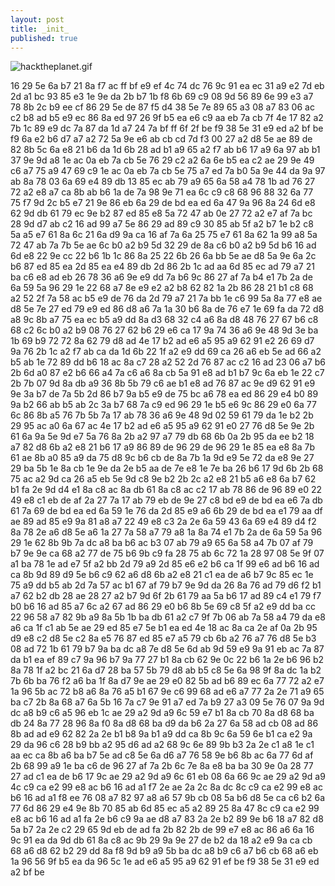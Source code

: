 ```yaml
---
layout: post
title: _init_
published: true
---
```



![hacktheplanet.gif]({{site.baseurl}}/_posts/hacktheplanet.gif)

16 29 5e 6a b7 21 8a f7 ac ff bf e9 ef 4c 74 dc 76 9c 91 ea ec 31 a9 e2 7d eb 2d a1 bc 93 85 e3 1e 9e da 2b b7 1b f8 6b 69 c9 08 9d 56 89 6e 99 e3 a7 78 8b 2c b9 ee cf 86 29 5e de 87 f5 d4 38 5e 7e 89 65 a3 08 a7 83 06 ac c2 b8 ad b5 e9 ec 86 8a ed 97 26 9f b5 ea e6 c9 aa eb 7a cb 7f 4e 17 82 a2 7b 1c 89 e9 dc 7a 87 da 1d a7 24 7a bf ff 6f 2f be f9 38 5e 31 e9 ed a2 bf be f9 6a e2 b6 d7 a7 a2 72 5a 9e e6 ab cb cd 7d f3 00 27 a2 d8 5e ae 89 de 82 8b 5c 6a e8 21 b6 da 1d 6b 28 ad b1 a9 65 a2 f7 ab b6 17 a9 6a 97 ab b1 37 9e 9d a8 1e ac 0a eb 7a cb 5e 76 29 c2 a2 6a 6e b5 ea c2 ae 29 9e 49 c6 a7 75 a9 47 69 c9 1e ac 0a eb 7a cb 5e 75 a7 ed 7a b0 5a 9e 44 da 9a 97 ab 8a 78 03 6a 69 e4 89 db 13 85 ec ab 79 a9 65 6a 58 a4 78 1b ad 76 27 72 a2 e8 a7 ca 8b ab b6 1a de 7a 98 9e 71 ea 6c c9 c8 68 96 88 32 6a 77 75 f7 9d 2c b5 e7 21 9e 86 eb 6a 29 de bd ea ed 6a 47 9a 96 8a 24 6d e8 62 9d db 61 79 ec 9e b2 87 ed 85 e8 5a 72 47 ab 0e 27 72 a2 e7 af 7a bc 28 9d d7 ab c2 16 ad 99 a7 5e 86 29 ad 89 c9 30 85 ab 5f a2 b7 1e b2 c8 5a a5 e7 61 8a 6c 21 6a d9 9a ca 16 af 7a 6a 25 75 e7 61 8a 62 1a 99 a8 5a 72 47 ab 7a 7b 5e ae 6c b0 a2 b9 5d 32 29 de 8a c6 b0 a2 b9 5d b6 16 ad 6d e8 22 9e cc 22 b6 1b 1c 86 8a 25 22 6b 26 6a bb 5e ae d8 5a 9e 6a 2c b6 87 ed 85 ea 2d 85 ea e4 89 db 2d 86 2b 1c ad aa 6d 85 ec ad 79 a7 21 ba c6 e8 ad eb 26 78 36 a6 9e e9 dd 7a b6 9c 86 27 af 7a b4 e1 7b 2a de 6a 59 5a 96 29 1e 22 68 a7 8e e9 e2 a2 b8 62 82 1a 2b 86 28 21 b1 c8 68 a2 52 2f 7a 58 ac b5 e9 de 76 da 2d 79 a7 21 7a bb 1e c6 99 5a 8a 77 e8 ae d8 5e 7e 27 ed 79 e9 ed 86 d8 a6 7a 1a 30 b6 8a de 76 e7 1e 69 fa da 72 d8 a8 9c 8b a7 75 ea ec b5 a9 dd 8a d3 68 32 c4 a6 8a d8 48 76 27 67 b6 c8 68 c2 6c b0 a2 b9 08 76 27 62 b6 29 e6 ca 17 9a 74 36 a6 9e 48 9d 3e ba 1b 69 b9 72 72 8a 62 79 d8 ad 4e 17 b2 ad e6 a5 95 a9 62 91 e2 26 69 d7 9a 76 2b 1c a2 f7 ab ca da 1d 6b 22 1f a2 e9 dd 69 ca 26 a6 eb 5e ad 66 a2 b5 ab 1e 72 89 dd b6 18 ac 8a c7 28 a2 52 2d 76 87 ac c2 16 ad 23 06 a7 b6 2b 6d a0 87 e2 b6 66 a4 7a c6 a6 8a cb 5a 91 e8 ad b1 b7 9c 6a eb 1e 22 c7 2b 7b 07 9d 8a db a9 36 8b 5b 79 c6 ae b1 e8 ad 76 87 ac 9e d9 62 91 e9 9e 3a b7 de 7a 5b 2d 86 b7 9a b5 e9 de 75 bc a6 78 ea ed 86 29 e4 b0 89 9a b2 66 ab b5 ab 2c 3a b7 68 7a c9 ed 96 29 1e b5 e6 9c 86 29 e0 6a 77 6c 86 8b a5 76 7b 5b 7a 17 ab 78 36 a6 9e 48 9d 02 59 61 79 da 1e b2 2b 29 95 ac a0 6a 67 ac 4e 17 b2 ad e6 a5 95 a9 62 91 e0 27 76 d8 5e 9e 2b 61 6a 9a 5e 9d e7 5a 76 8a 2b a2 97 a7 79 db 68 6b 0a 2b 95 da ee b2 18 a7 82 d8 6b a2 e8 21 b6 17 a9 86 89 de 96 29 de 96 29 1e 85 ea e8 8a 7b 61 ae 8b a0 85 a9 da 75 d8 9c b6 cb de 8a 7b 1a 9d e9 5e 72 da e8 9e 27 29 ba 5b 1e 8a cb 1e 9e da 2e b5 aa de 7e e8 1e 7e ba 26 b6 17 9d 6b 2b 68 75 ac a2 9d ca 26 a5 eb 5e 9d c8 9e b2 2b 2c a2 e8 21 b5 a6 e8 6a b7 62 b1 fa 2e 9d d4 e1 8a c8 ac 8a db 61 8a c8 ac c2 17 ab 78 86 de 96 89 e0 22 49 e8 c1 eb de af 2a 27 7a 17 ab 79 eb de 9e 27 c8 bd e9 de bd ea e6 7a db 61 7a 69 de bd ea ed 6a 59 1e 76 da 2d 85 e9 a6 6b 29 de bd ea e1 79 aa df ae 89 ad 85 e9 9a 81 a8 a7 22 49 e8 c3 2a 2e 6a 59 43 6a 69 e4 89 d4 f2 8a 78 2e a6 d8 5e a6 1a 27 7a 58 a7 79 a8 1a 8a 74 e1 7b 2a de 6a 59 5a 96 29 1e 62 8b 9b 7a dc a8 ba b6 ac b3 07 ab 79 a9 65 6a 58 a4 7b 07 af 79 b7 9e 9e ca 68 a2 77 de 75 b6 9b c9 fa 28 75 ab 6c 72 1a 28 97 08 5e 9f 07 a1 ba 78 1e ad e7 5f a2 bb 2d 79 a9 2d 85 e6 e2 b6 ca 1f 99 e6 ad b6 16 ad ca 8b 9d 89 d9 5e b6 c9 62 a6 d8 6b a2 e8 21 c1 ea de a6 b7 9c 85 ec 1e 75 a9 dd b5 ab 2d 7a 57 ac b1 67 af 79 b7 9e 9d da 26 8a 76 ad 79 d6 f2 b1 a7 62 b2 db 28 ae 28 27 a2 b7 9d 6f 2b 61 79 aa 5a b6 17 ad 89 c4 e1 79 f7 b0 b6 16 ad 85 a7 6c a2 67 ad 86 29 e0 b6 8b 5e 69 c8 5f a2 e9 dd ba cc 22 96 58 a7 82 9b a9 8a 5b 1b ba db 61 a2 c7 9f 7b 06 ab 7a 58 a4 79 da e8 a6 ca 1f c1 ab 5e ae 29 ed 85 e7 5e b1 ea ed 4e 18 ac 8a ca 2e af 0a 2b 95 d9 e8 c2 d8 5e c2 8a e5 76 87 ed 85 e7 a5 79 cb 6b a2 76 a7 76 d8 5e b3 08 ad 72 1b 61 79 b7 9a ba dc a8 7e d8 5e 6d ab 9d 59 e9 9a 91 eb ac 7a 87 da b1 ea ef 89 c7 9a 96 b7 9a 77 27 b1 8a cb 62 9e 0c 22 b6 1a 2e b6 96 b2 8a 78 1f a2 bc 21 6a d7 28 ba 57 5b 79 d8 ab b5 c8 5e 6a 98 9f 8a dc 1a b2 7b 6b ba 76 f2 a6 ba 1f 8a d7 9e ae 29 e0 82 5b ad b6 89 ec 6a 77 72 a2 e7 1a 96 5b ac 72 b8 a6 8a 76 a5 b1 67 9e c6 99 68 ad e6 a7 77 2a 2e 71 a9 65 ba c7 2b 8a 68 a7 6a 5b 16 7a c7 9e 91 a7 ed 7a b9 27 a3 09 5e 76 07 9a 9d dc a8 b9 c6 a5 96 eb 1c ae 29 a2 9d a9 6c 59 e7 b1 8a cb 70 8a d8 68 ba db 24 8a 77 28 96 8a f0 8a d8 68 ba d9 da b6 2a 27 6a 58 ad cb 08 ad 86 8b ad ad e9 62 82 2a 2e b1 b8 9a b1 a9 dd ca 8b 9c 6a 59 6e b1 ca e2 9a 29 da 96 c6 28 b9 bb a2 95 d6 ad a2 68 9c 6e 89 9b b3 2a 2e c1 a8 1e c1 aa ec ca 8b a6 ba b7 5e ad c8 5e 6a d6 a7 76 58 9e b6 8b ac 6a 77 6d af 2b 68 99 a9 1e ba c6 de 96 27 af 7a 2b 6c 7e 8a e8 ba ba 30 9e 0a 28 77 27 ad c1 ea de b6 17 9c ae 29 a2 9d a9 6c 61 eb 08 6a 66 9c ae 29 a2 9d a9 4c c9 ca e2 99 e8 ac b6 16 ad a1 f7 2e ae 2a 2c 8a dc 8c c9 ca e2 99 e8 ac b6 16 ad a1 f8 ee 76 08 a7 82 97 a8 a6 57 9b cb 08 5a b6 d8 5e ca c6 b2 6a 77 6d 86 29 e4 9e 8b 70 85 ab 6d 85 ec a5 a2 89 25 8a 47 8c c9 ca e2 99 e8 ac b6 16 ad a1 fa 2e b6 c9 9a ae d8 a7 83 2a 2e b2 89 9e b6 18 a7 82 d8 5a b7 2a 2e c2 29 65 9d eb de ad fa 2b 82 2b de 99 e7 e8 ac 86 a6 6a 16 9c 91 ea da 9d db 61 8a c8 ac 9b 29 9a 9e 27 de b2 da 18 a2 e9 9a ca cb 68 a6 d8 62 b2 29 dd 8a f8 9d b9 a9 5b ba dc a8 b9 c6 a7 b6 cb 68 a6 eb 1a 96 56 9f b5 ea da 96 5c 1e ad e6 a5 95 a9 62 91 ef be f9 38 5e 31 e9 ed a2 bf be


